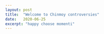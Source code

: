 ```yaml
---
layout: post
title:  "Welcome to Chinmoy controversies"
date:   2020-06-25
excerpt: "happy choose momenti"
---
```

